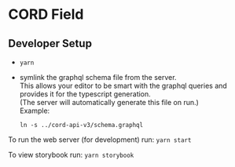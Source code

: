 # CORD Field

## Developer Setup

- `yarn`
- symlink the graphql schema file from the server.  
  This allows your editor to be smart with the graphql queries and provides it for the typescript generation.  
  (The server will automatically generate this file on run.)  
  Example:

  ```shell
  ln -s ../cord-api-v3/schema.graphql
  ```

To run the web server (for development) run: `yarn start`

To view storybook run: `yarn storybook`
